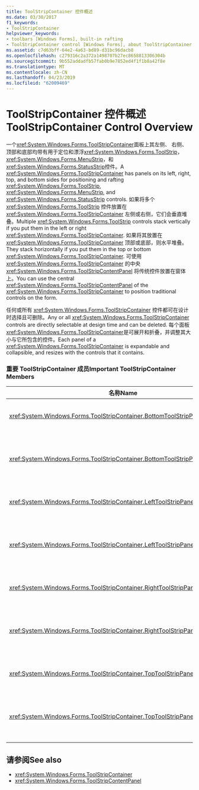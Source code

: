 ```yaml
---
title: ToolStripContainer 控件概述
ms.date: 03/30/2017
f1_keywords:
- ToolStripContainer
helpviewer_keywords:
- toolbars [Windows Forms], built-in rafting
- ToolStripContainer control [Windows Forms], about ToolStripContainer control
ms.assetid: c7d63bff-64e2-4a63-bd89-d31bc96dacb8
ms.openlocfilehash: c279316c2a372a1498707b27ec8658813306304b
ms.sourcegitcommit: 9b552addadfb57fab0b9e7852ed4f1f1b8a42f8e
ms.translationtype: MT
ms.contentlocale: zh-CN
ms.lasthandoff: 04/23/2019
ms.locfileid: "62009469"
---
```

# <a name="toolstripcontainer-control-overview"></a><span data-ttu-id="5d10e-102">ToolStripContainer 控件概述</span><span class="sxs-lookup"><span data-stu-id="5d10e-102">ToolStripContainer Control Overview</span></span>
<span data-ttu-id="5d10e-103">一个<xref:System.Windows.Forms.ToolStripContainer>面板上其左侧、 右侧、 顶部和底部均带有用于定位和漂浮<xref:System.Windows.Forms.ToolStrip>， <xref:System.Windows.Forms.MenuStrip>，和<xref:System.Windows.Forms.StatusStrip>控件。</span><span class="sxs-lookup"><span data-stu-id="5d10e-103">A <xref:System.Windows.Forms.ToolStripContainer> has panels on its left, right, top, and bottom sides for positioning and rafting <xref:System.Windows.Forms.ToolStrip>, <xref:System.Windows.Forms.MenuStrip>, and <xref:System.Windows.Forms.StatusStrip> controls.</span></span> <span data-ttu-id="5d10e-104">如果将多个 <xref:System.Windows.Forms.ToolStrip> 控件放置在 <xref:System.Windows.Forms.ToolStripContainer> 左侧或右侧，它们会垂直堆叠。</span><span class="sxs-lookup"><span data-stu-id="5d10e-104">Multiple <xref:System.Windows.Forms.ToolStrip> controls stack vertically if you put them in the left or right <xref:System.Windows.Forms.ToolStripContainer>.</span></span> <span data-ttu-id="5d10e-105">如果将其放置在 <xref:System.Windows.Forms.ToolStripContainer> 顶部或底部，则水平堆叠。</span><span class="sxs-lookup"><span data-stu-id="5d10e-105">They stack horizontally if you put them in the top or bottom <xref:System.Windows.Forms.ToolStripContainer>.</span></span> <span data-ttu-id="5d10e-106">可使用 <xref:System.Windows.Forms.ToolStripContainer> 的中央 <xref:System.Windows.Forms.ToolStripContentPanel> 将传统控件放置在窗体上。</span><span class="sxs-lookup"><span data-stu-id="5d10e-106">You can use the central <xref:System.Windows.Forms.ToolStripContentPanel> of the <xref:System.Windows.Forms.ToolStripContainer> to position traditional controls on the form.</span></span>  
  
 <span data-ttu-id="5d10e-107">任何或所有 <xref:System.Windows.Forms.ToolStripContainer> 控件都可在设计时选择且可删除。</span><span class="sxs-lookup"><span data-stu-id="5d10e-107">Any or all <xref:System.Windows.Forms.ToolStripContainer> controls are directly selectable at design time and can be deleted.</span></span> <span data-ttu-id="5d10e-108">每个面板<xref:System.Windows.Forms.ToolStripContainer>是可展开和折叠，并调整其大小与它所包含的控件。</span><span class="sxs-lookup"><span data-stu-id="5d10e-108">Each panel of a <xref:System.Windows.Forms.ToolStripContainer> is expandable and collapsible, and resizes with the controls that it contains.</span></span>  
  
### <a name="important-toolstripcontainer-members"></a><span data-ttu-id="5d10e-109">重要 ToolStripContainer 成员</span><span class="sxs-lookup"><span data-stu-id="5d10e-109">Important ToolStripContainer Members</span></span>  
  
|<span data-ttu-id="5d10e-110">名称</span><span class="sxs-lookup"><span data-stu-id="5d10e-110">Name</span></span>|<span data-ttu-id="5d10e-111">描述</span><span class="sxs-lookup"><span data-stu-id="5d10e-111">Description</span></span>|  
|----------|-----------------|  
|<xref:System.Windows.Forms.ToolStripContainer.BottomToolStripPanel%2A>|<span data-ttu-id="5d10e-112">获取的底部面板<xref:System.Windows.Forms.ToolStripContainer>。</span><span class="sxs-lookup"><span data-stu-id="5d10e-112">Gets the bottom panel of the <xref:System.Windows.Forms.ToolStripContainer>.</span></span>|  
|<xref:System.Windows.Forms.ToolStripContainer.BottomToolStripPanelVisible%2A>|<span data-ttu-id="5d10e-113">获取或设置一个值，该值指示是否的底部面板<xref:System.Windows.Forms.ToolStripContainer>可见。</span><span class="sxs-lookup"><span data-stu-id="5d10e-113">Gets or sets a value indicating whether the bottom panel of the <xref:System.Windows.Forms.ToolStripContainer> is visible.</span></span>|  
|<xref:System.Windows.Forms.ToolStripContainer.LeftToolStripPanel%2A>|<span data-ttu-id="5d10e-114">获取左的面板中的<xref:System.Windows.Forms.ToolStripContainer>。</span><span class="sxs-lookup"><span data-stu-id="5d10e-114">Gets the left panel of the <xref:System.Windows.Forms.ToolStripContainer>.</span></span>|  
|<xref:System.Windows.Forms.ToolStripContainer.LeftToolStripPanelVisible%2A>|<span data-ttu-id="5d10e-115">获取或设置一个值，该值指示是否的左侧的面板<xref:System.Windows.Forms.ToolStripContainer>可见。</span><span class="sxs-lookup"><span data-stu-id="5d10e-115">Gets or sets a value indicating whether the left panel of the <xref:System.Windows.Forms.ToolStripContainer> is visible.</span></span>|  
|<xref:System.Windows.Forms.ToolStripContainer.RightToolStripPanel%2A>|<span data-ttu-id="5d10e-116">获取的右侧面板<xref:System.Windows.Forms.ToolStripContainer>。</span><span class="sxs-lookup"><span data-stu-id="5d10e-116">Gets the right panel of the <xref:System.Windows.Forms.ToolStripContainer>.</span></span>|  
|<xref:System.Windows.Forms.ToolStripContainer.RightToolStripPanelVisible%2A>|<span data-ttu-id="5d10e-117">获取或设置一个值，该值指示是否的右侧面板<xref:System.Windows.Forms.ToolStripContainer>可见。</span><span class="sxs-lookup"><span data-stu-id="5d10e-117">Gets or sets a value indicating whether the right panel of the <xref:System.Windows.Forms.ToolStripContainer> is visible.</span></span>|  
|<xref:System.Windows.Forms.ToolStripContainer.TopToolStripPanel%2A>|<span data-ttu-id="5d10e-118">获取的顶部面板<xref:System.Windows.Forms.ToolStripContainer>。</span><span class="sxs-lookup"><span data-stu-id="5d10e-118">Gets the top panel of the <xref:System.Windows.Forms.ToolStripContainer>.</span></span>|  
|<xref:System.Windows.Forms.ToolStripContainer.TopToolStripPanelVisible%2A>|<span data-ttu-id="5d10e-119">获取或设置一个值，该值指示是否的顶部面板<xref:System.Windows.Forms.ToolStripContainer>可见。</span><span class="sxs-lookup"><span data-stu-id="5d10e-119">Gets or sets a value indicating whether the top panel of the <xref:System.Windows.Forms.ToolStripContainer> is visible.</span></span>|  
  
## <a name="see-also"></a><span data-ttu-id="5d10e-120">请参阅</span><span class="sxs-lookup"><span data-stu-id="5d10e-120">See also</span></span>

- <xref:System.Windows.Forms.ToolStripContainer>
- <xref:System.Windows.Forms.ToolStripContentPanel>
